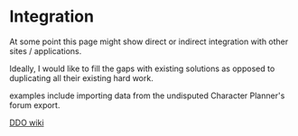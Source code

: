 # Integration

At some point this page might show direct or indirect integration with other sites / applications.

Ideally, I would like to fill the gaps with existing solutions as opposed to duplicating all their existing hard work.

examples include importing data from the undisputed Character Planner's forum export.

[DDO wiki](https://www.ddowiki.com)
